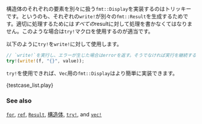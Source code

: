 <!--- Implementing `fmt::Display` for a structure where the elements must each be --->
<!--- handled sequentially is tricky. The problem is that each `write!` generates a --->
<!--- `fmt::Result`. Proper handling of this requires dealing with *all* the --->
<!--- results. Rust provides the `try!` macro for exactly this purpose. --->
構造体のそれぞれの要素を別々に扱う`fmt::Display`を実装するのはトリッキーです。というのも、それぞれの`write!`が別々の`fmt::Result`を生成するためです。適切に処理するためには*すべての*resultに対して処理を書かなくてはなりません。このような場合は`try!`マクロを使用するのが適当です。


<!--- Using `try!` on `write!` looks like this: --->
以下のように`try!`を`write!`に対して使用します。

```rust
// `write!`を実行し、エラーが生じた場合はerrorを返す。そうでなければ実行を継続する。
try!(write!(f, "{}", value));
```

<!--- With `try!` available, implementing `fmt::Display` for a `Vec` is --->
<!--- straightforward: --->
`try!`を使用できれば、`Vec`用の`fmt::Display`はより簡単に実装できます。

{testcase_list.play}

### See also

[`for`][for], [`ref`][ref], [`Result`][result], [構造体][struct],
[`try!`][try], and [`vec!`][vec]

[for]: /flow_control/for.html
[result]: /std/result.html
[ref]: /scope/borrow/ref.html
[struct]: /custom_types/structs.html
[try]: /std/result/try.html
[vec]: /std/vec.html
